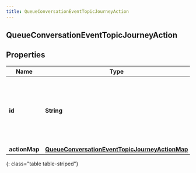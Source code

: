 ```yaml
---
title: QueueConversationEventTopicJourneyAction
---
```


## QueueConversationEventTopicJourneyAction

## Properties

| Name          | Type                                                                                                                   | Description                                                                          | Notes      |
| ------------- | ---------------------------------------------------------------------------------------------------------------------- | ------------------------------------------------------------------------------------ | ---------- |
| **id**        | <!----><!---->**String**<!---->                                                                                        | The ID of an action from the Journey System (an action is spawned from an actionMap) | [optional] |
| **actionMap** | <!----><!---->[**QueueConversationEventTopicJourneyActionMap**](QueueConversationEventTopicJourneyActionMap.md)<!----> |                                                                                      | [optional] |

{: class="table table-striped"}
